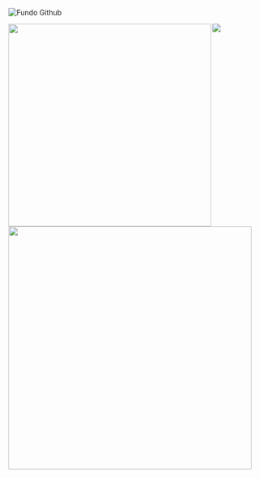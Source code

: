 ![Fundo Github](https://user-images.githubusercontent.com/74076487/100262865-81a36380-2f2b-11eb-9179-b24ba091c364.png)

<img width="400px" align="left" src="https://github-readme-stats.vercel.app/api/top-langs/?username=LucasWilliam2100&hide=html&layout=compact&theme=buefy" /> 
<td><img width="480px" align="left" src="https://github-readme-stats.vercel.app/api?username=LucasWilliam2100&theme=buefy"/>
  
![](https://komarev.com/ghpvc/?username=LucasWilliam2100&color=blue&style=flat)
  
<!--
**LucasWilliam2100/LucasWilliam2100** is a ✨ _special_ ✨ repository because its `README.md` (this file) appears on your GitHub profile.

Here are some ideas to get you started:

- 🔭 I’m currently working on ...
- 🌱 I’m currently learning ...
- 👯 I’m looking to collaborate on ...
- 🤔 I’m looking for help with ...
- 💬 Ask me about ...
- 📫 How to reach me: ...
- 😄 Pronouns: ...
- ⚡ Fun fact: ...
-->
